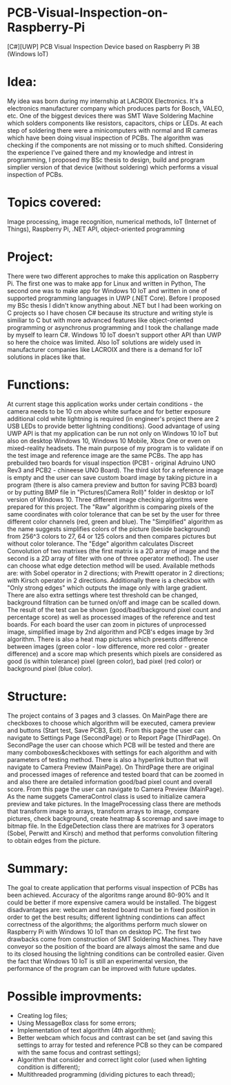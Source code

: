 # PCB-Visual-Inspection-on-Raspberry-Pi
[C#][UWP] PCB Visual Inspection Device based on Raspberry Pi 3B (Windows IoT)


# Idea:
My idea was born during my internship at LACROIX Electronics. It's a electronics manufacturer company which produces parts for Bosch, VALEO, etc. One of the biggest devices there was SMT Wave Soldering Machine which solders components like resistors, capacitors, chips or LEDs. At each step of soldering there were a minicomputers with normal and IR cameras which have been doing visual inspection of PCBs. The algorithm was checking if the components are not missing or to much shifted. Considering the experience I've gained there and my knowledge and intrest in programming, I proposed my BSc thesis to design, build and program simplier version of that device (without soldering) which performs a visual inspection of PCBs.

# Topics covered:
Image processing, image recognition, numerical methods, IoT (Internet of Things), Raspberry Pi, .NET API, object-oriented programming

# Project:
There were two different approches to make this application on Raspberry Pi. The first one was to make app for Linux and written in Python, The second one was to make app for Windows 10 IoT and written in one of supported programming languages in UWP (.NET Core). Before I proposed my BSc thesis I didn't know anything about .NET but I had been working on C projects so I have chosen C# because its structure and writing style is similiar to C but with more advanced features like object-oriented programming or asynchronus programming and I took the challange made by myself to learn C#. Windows 10 IoT doesn't support other API than UWP so here the choice was limited. Also IoT solutions are widely used in manufacturer companies like LACROIX and there is a demand for IoT solutions in places like that.

# Functions:
At current stage this application works under certain conditions - the camera needs to be 10 cm above white surface and for better exposure additional cold white lightning is required (in engineer's project there are 2 USB LEDs to provide better lightning conditions). Good advantage of using UWP API is that my application can be run not only on Windows 10 IoT but also on desktop Windows 10, Windows 10 Mobile, Xbox One or even on mixed-reality headsets. The main purpose of my program is to validate if on the test image and reference image are the same PCBs. The app has prebuilded two boards for visual inspection (PCB1 - original Adruino UNO Rev3 and PCB2 - chineese UNO Board). The third slot for a reference image is empty and the user can save custom board image by taking picture in a program (there is also camera preview and button for saving PCB3 board) or by putting BMP file in "Pictures(\Camera Roll)" folder in desktop or IoT version of Windows 10. Three different image checking algoritms were prepared for this project. The "Raw" algorithm is comparing pixels of the same coordinates with color tolerance that can be set by the user for three different color channels (red, green and blue). The "Simplified" algorithm as the name suggests simplifies colors of the picture (beside background) from 256^3 colors to 27, 64 or 125 colors and then compares pictures but without color tolerance. The "Edge" algorithm calculates Discreet Convolution of two matrixes (the first matrix is a 2D array of image and the second is a 2D array of filter with one of three operator method). The user can choose what edge detection method will be used. Available methods are: with Sobel operator in 2 directions; with Prewitt operator in 2 directions; with Kirsch operator in 2 directions. Additionally there is a checkbox with "Only strong edges" which outputs the image only with large gradient. There are also extra settings where test threshold can be changed, background filtration can be turned on/off and image can be scalled down. The result of the test can be shown (good/bad/background pixel count and percentage score) as well as processed images of the reference and test boards. For each board the user can zoom in pictures of unprocessed image, simplified image by 2nd algorithm and PCB's edges image by 3rd algorithm. There is also a heat map pictures which presents difference between images (green color - low difference, more red color - greater difference) and a score map which presents which pixels are considered as good (is within tolerance) pixel (green color), bad pixel (red color) or background pixel (blue color).

# Structure:
The project contains of 3 pages and 3 classes. On MainPage there are checkboxes to choose which algorithm will be executed, camera preview and buttons (Start test, Save PCB3, Exit). From this page the user can navigate to Settings Page (SecondPage) or to Report Page (ThirdPage). On SecondPage the user can choose which PCB will be tested and there are many comboboxes&checkboxes with settings for each algorithm and with parameters of testing method. There is also a hyperlink button that will navigate to Camera Preview (MainPage). On ThirdPage there are original and processed images of reference and tested board that can be zoomed in and also there are detailed information good/bad pixel count and overall score. From this page the user can navigate to Camera Preview (MainPage). As the name suggets CameraControl class is used to initialize camera preview and take pictures. In the ImageProcessing class there are methods that transform image to arrays, transform arrays to image, compare pictures, check background, create heatmap & scoremap and save image to bitmap file. In the EdgeDetection class there are matrixes for 3 operators (Sobel, Perwitt and Kirsch) and method that performs convolution filtering to obtain edges from the picture. 

# Summary:
The goal to create application that performs visual inspection of PCBs has been achieved. Accuracy of the algoritms range around 80-90% and It could be better if more expensive camera would be installed. The biggest disadvantages are: webcam and tested board must be in fixed position in order to get the best results; different lightning condintions can affect correctness of the algorithms; the algorithms perform much slower on Raspberry Pi with Windows 10 IoT than on desktop PC. The first two drawbacks come from construction of SMT Soldering Machines. They have conveyor so the position of the board are always almost the same and due to its closed housing the lightning conditions can be controlled easier. Given the fact that Windows 10 IoT is still an experimental version, the performance of the program can be improved with future updates.

# Possible improvments:
- Creating log files;
- Using MessageBox class for some errors;
- Implementation of text algorithm (4th algorithm);
- Better webcam which focus and contrast can be set (and saving this settings to array for tested and reference PCB so they can be compared with the same focus and contrast settings);
- Algorithm that consider and correct light color (used when lighting condition is different);
- Multithreaded programming (dividing pictures to each thread);

